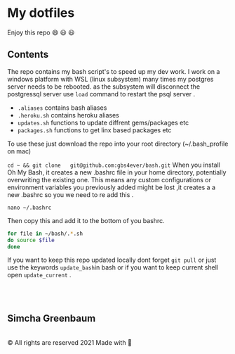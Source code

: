 # My dotfiles
Enjoy this repo  :smile: :smiley: :smiley:

## Contents
The repo contains my bash script's to speed up my dev work. I work on a windows platform with WSL (linux subsystem) many times my postgres server needs to be rebooted.
as the  subsystem will  disconnect the postgressql server  use `load`  command to restart the psql server . 

* `.aliases` contains bash aliases
* `.heroku.sh`   contains heroku  aliases
* `updates.sh`  functions to update diffrent gems/packages etc 
* `packages.sh`  functions to get linx based packages  etc 

To use these just  download the repo into your root directory  (~/.bash_profile on mac)

```cd ~ && git clone   git@github.com:gbs4ever/bash.git``` 
When you install Oh My Bash, it creates a new .bashrc file in your home directory, potentially overwriting the existing one. This means any custom configurations or environment variables you previously added might be lost ,it  creates a a new .bashrc  so you we need to re add this . 

```nano ~/.bashrc```

Then copy this and add it to the bottom of you bashrc.

```bash 
for file in ~/bash/.*.sh
do source $file
done
```
If you want to keep this repo updated locally dont forget 
```git pull``` or just use the keywords ```update_bash```in bash or if you want to keep current shell open ```update_current``` .

<br>
<br>
 <h2>Simcha Greenbaum</h2>
 <br>
				<span>
					© All rights are reserved  2021 Made with
					<span aria-label="love" role="img">
						💖
					</span>
